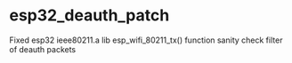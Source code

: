 # esp32_deauth_patch
Fixed esp32 ieee80211.a lib esp_wifi_80211_tx() function sanity check filter of deauth packets
